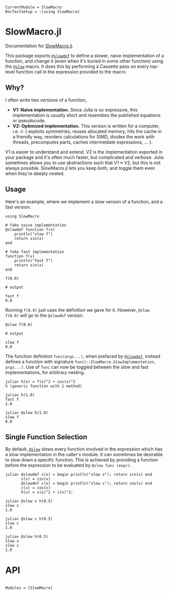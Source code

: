 ```@meta
CurrentModule = SlowMacro
DocTestSetup = :(using SlowMacro)
```

# SlowMacro.jl

Documentation for [SlowMacro.jl](https://github.com/xzackli/SlowMacro.jl). 

This package exports [`@slowdef`](@ref) to define a slower, naive implementation of a function, and 
change it (even when it's buried in some other function) using the [`@slow`](@ref) macro. It does 
this by performing a Cassette pass on every top-level function call in the expression provided to the macro.

## Why?

I often write two versions of a function,

* **V1: Naive implementation.** Since Julia is so expressive, this implementation is usually short and resembles the published equations or pseudocode.
* **V2: Optimized implementation.** This version is written for a computer, i.e. ⊂ { exploits symmetries, reuses allocated memory, hits the cache in a friendly way, reorders calculations for SIMD, divides the work with threads, precomputes parts, caches intermediate expressions, ... }.

V1 is easier to understand and extend. V2 is the implementation exported in your package and it's often much faster, but complicated and verbose. Julia sometimes allows you to use abstractions such that V1 ≈ V2, but this is not always possible. SlowMacro.jl lets you keep both, and toggle them even when they're deeply nested.


## Usage
Here's an example, where we implement a slow version of a function, and a fast version. 

```jldoctest example1
using SlowMacro

# fake naive implementation
@slowdef function f(x)
    println("slow f")
    return sin(x)
end

# fake fast implementation
function f(x)
    println("fast f")
    return sin(x)
end

f(0.0)

# output

fast f
0.0
```
Running `f(0.0)` just uses the definition we gave for it. However, `@slow f(0.0)` will go to the `@slowdef` version.

```jldoctest example1
@slow f(0.0)

# output

slow f
0.0
```

The function definition `func(args...)`, when prefaced by [`@slowdef`](@ref), instead defines a function with signature `func(::SlowMacro.SlowImplementation, args...)`. Use of `func` can now 
be toggled between the slow and fast implementations, for arbitrary nesting.

```julia-repl example1
julia> h(x) = f(x)^2 + cos(x)^2
h (generic function with 1 method)

julia> h(1.0)
fast f
1.0

julia> @slow h(1.0)
slow f
0.0
```


## Single Function Selection

By default, [`@slow`](@ref) slows every function involved in the expression which has a slow implementation in the caller's module. 
It can sometimes be desirable to slow down a specific function. This is achieved by providing a function before the expression to
be evaluated by `@slow func (expr)`.

```jldoctest
julia> @slowdef s(x) = begin println("slow s"); return sin(x) end
       s(x) = sin(x)
       @slowdef c(x) = begin println("slow c"); return cos(x) end
       c(x) = cos(x)
       h(x) = s(x)^2 + c(x)^2;

julia> @slow s h(0.5)
slow s
1.0

julia> @slow c h(0.5)
slow c
1.0

julia> @slow h(0.5)
slow s
slow c
1.0
```



# API

```@index
```

```@autodocs
Modules = [SlowMacro]
```
